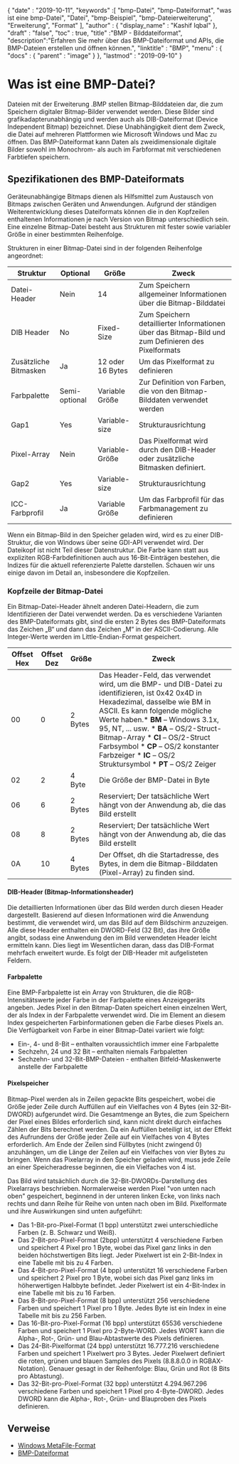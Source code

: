 {
  "date" : "2019-10-11",
  "keywords" :[ "bmp-Datei", "bmp-Dateiformat", "was ist eine bmp-Datei", "Datei", "bmp-Beispiel", "bmp-Dateierweiterung", "Erweiterung", "Format" ],
  "author" : {
    "display_name" : "Kashif Iqbal"
},
  "draft" : "false",
  "toc" : true,
  "title" :"BMP - Bilddateiformat",
  "description":"Erfahren Sie mehr über das BMP-Dateiformat und APIs, die BMP-Dateien erstellen und öffnen können.",
  "linktitle" : "BMP",
  "menu" : {
    "docs" : {
      "parent" : "image"
}
},
  "lastmod" : "2019-09-10"
}

# Was ist eine BMP-Datei? #

Dateien mit der Erweiterung .BMP stellen Bitmap-Bilddateien dar, die zum Speichern digitaler Bitmap-Bilder verwendet werden. Diese Bilder sind grafikadapterunabhängig und werden auch als DIB-Dateiformat (Device Independent Bitmap) bezeichnet. Diese Unabhängigkeit dient dem Zweck, die Datei auf mehreren Plattformen wie Microsoft Windows und Mac zu öffnen. Das BMP-Dateiformat kann Daten als zweidimensionale digitale Bilder sowohl im Monochrom- als auch im Farbformat mit verschiedenen Farbtiefen speichern.

## Spezifikationen des BMP-Dateiformats ##

Geräteunabhängige Bitmaps dienen als Hilfsmittel zum Austausch von Bitmaps zwischen Geräten und Anwendungen. Aufgrund der ständigen Weiterentwicklung dieses Dateiformats können die in den Kopfzeilen enthaltenen Informationen je nach Version von Bitmap unterschiedlich sein. Eine einzelne Bitmap-Datei besteht aus Strukturen mit fester sowie variabler Größe in einer bestimmten Reihenfolge.

Strukturen in einer Bitmap-Datei sind in der folgenden Reihenfolge angeordnet:


|Struktur|Optional|Größe|Zweck
---|---|---|---|
|Datei-Header|Nein|14|Zum Speichern allgemeiner Informationen über die Bitmap-Bilddatei
|DIB Header|No|Fixed-Size|Zum Speichern detaillierter Informationen über das Bitmap-Bild und zum Definieren des Pixelformats
|Zusätzliche Bitmasken|Ja|12 oder 16 Bytes|Um das Pixelformat zu definieren
|Farbpalette|Semi-optional|Variable Größe|Zur Definition von Farben, die von den Bitmap-Bilddaten verwendet werden
|Gap1|Yes|Variable-size|Strukturausrichtung
|Pixel-Array|Nein|Variable-Größe|Das Pixelformat wird durch den DIB-Header oder zusätzliche Bitmasken definiert.
|Gap2|Yes|Variable-size|Strukturausrichtung
|ICC-Farbprofil|Ja|Variable Größe|Um das Farbprofil für das Farbmanagement zu definieren

Wenn ein Bitmap-Bild in den Speicher geladen wird, wird es zu einer DIB-Struktur, die von Windows über seine GDI-API verwendet wird. Der Dateikopf ist nicht Teil dieser Datenstruktur. Die Farbe kann statt aus expliziten RGB-Farbdefinitionen auch aus 16-Bit-Einträgen bestehen, die Indizes für die aktuell referenzierte Palette darstellen. Schauen wir uns einige davon im Detail an, insbesondere die Kopfzeilen.

### Kopfzeile der Bitmap-Datei ###

Ein Bitmap-Datei-Header ähnelt anderen Datei-Headern, die zum Identifizieren der Datei verwendet werden. Da es verschiedene Varianten des BMP-Dateiformats gibt, sind die ersten 2 Bytes des BMP-Dateiformats das Zeichen „B“ und dann das Zeichen „M“ in der ASCII-Codierung. Alle Integer-Werte werden im Little-Endian-Format gespeichert.

|Offset Hex|Offset Dez|Größe|Zweck
---|---|---|---|
|00|0|2 Bytes|Das Header-Feld, das verwendet wird, um die BMP- und DIB-Datei zu identifizieren, ist 0x42 0x4D in Hexadezimal, dasselbe wie BM in ASCII. Es kann folgende mögliche Werte haben.* **BM** – Windows 3.1x, 95, NT, ... usw. * **BA** – OS/2-Struct-Bitmap-Array * **CI** – OS/2-Struct Farbsymbol * **CP** – OS/2 konstanter Farbzeiger * **IC** – OS/2 Struktursymbol * **PT** – OS/2 Zeiger
|02|2|4 Byte|Die Größe der BMP-Datei in Byte
|06|6|2 Bytes|Reserviert; Der tatsächliche Wert hängt von der Anwendung ab, die das Bild erstellt
|08|8|2 Bytes|Reserviert; Der tatsächliche Wert hängt von der Anwendung ab, die das Bild erstellt
|0A|10|4 Bytes|Der Offset, dh die Startadresse, des Bytes, in dem die Bitmap-Bilddaten (Pixel-Array) zu finden sind.

#### DIB-Header (Bitmap-Informationsheader) ####

Die detaillierten Informationen über das Bild werden durch diesen Header dargestellt. Basierend auf diesen Informationen wird die Anwendung bestimmt, die verwendet wird, um das Bild auf dem Bildschirm anzuzeigen. Alle diese Header enthalten ein DWORD-Feld (32 Bit), das ihre Größe angibt, sodass eine Anwendung den im Bild verwendeten Header leicht ermitteln kann. Dies liegt im Wesentlichen daran, dass das DIB-Format mehrfach erweitert wurde. Es folgt der DIB-Header mit aufgelisteten Feldern.

#### Farbpalette ####

Eine BMP-Farbpalette ist ein Array von Strukturen, die die RGB-Intensitätswerte jeder Farbe in der Farbpalette eines Anzeigegeräts angeben. Jedes Pixel in den Bitmap-Daten speichert einen einzelnen Wert, der als Index in der Farbpalette verwendet wird. Die im Element an diesem Index gespeicherten Farbinformationen geben die Farbe dieses Pixels an. Die Verfügbarkeit von Farbe in einer Bitmap-Datei variiert wie folgt:

* Ein-, 4- und 8-Bit – enthalten voraussichtlich immer eine Farbpalette
* Sechzehn, 24 und 32 Bit – enthalten niemals Farbpaletten
* Sechzehn- und 32-Bit-BMP-Dateien - enthalten Bitfeld-Maskenwerte anstelle der Farbpalette

#### Pixelspeicher ####

Bitmap-Pixel werden als in Zeilen gepackte Bits gespeichert, wobei die Größe jeder Zeile durch Auffüllen auf ein Vielfaches von 4 Bytes (ein 32-Bit-DWORD) aufgerundet wird. Die Gesamtmenge an Bytes, die zum Speichern der Pixel eines Bildes erforderlich sind, kann nicht direkt durch einfaches Zählen der Bits berechnet werden. Da ein Auffüllen beteiligt ist, ist der Effekt des Aufrundens der Größe jeder Zeile auf ein Vielfaches von 4 Bytes erforderlich. Am Ende der Zeilen sind Füllbytes (nicht zwingend 0) anzuhängen, um die Länge der Zeilen auf ein Vielfaches von vier Bytes zu bringen. Wenn das Pixelarray in den Speicher geladen wird, muss jede Zeile an einer Speicheradresse beginnen, die ein Vielfaches von 4 ist.

Das Bild wird tatsächlich durch die 32-Bit-DWORDs-Darstellung des Pixelarrays beschrieben. Normalerweise werden Pixel "von unten nach oben" gespeichert, beginnend in der unteren linken Ecke, von links nach rechts und dann Reihe für Reihe von unten nach oben im Bild. Pixelformate und ihre Auswirkungen sind unten aufgeführt:

* Das 1-Bit-pro-Pixel-Format (1 bpp) unterstützt zwei unterschiedliche Farben (z. B. Schwarz und Weiß).
* Das 2-Bit-pro-Pixel-Format (2bpp) unterstützt 4 verschiedene Farben und speichert 4 Pixel pro 1 Byte, wobei das Pixel ganz links in den beiden höchstwertigen Bits liegt. Jeder Pixelwert ist ein 2-Bit-Index in eine Tabelle mit bis zu 4 Farben.
* Das 4-Bit-pro-Pixel-Format (4 bpp) unterstützt 16 verschiedene Farben und speichert 2 Pixel pro 1 Byte, wobei sich das Pixel ganz links im höherwertigen Halbbyte befindet. Jeder Pixelwert ist ein 4-Bit-Index in eine Tabelle mit bis zu 16 Farben.
* Das 8-Bit-pro-Pixel-Format (8 bpp) unterstützt 256 verschiedene Farben und speichert 1 Pixel pro 1 Byte. Jedes Byte ist ein Index in eine Tabelle mit bis zu 256 Farben.
* Das 16-Bit-pro-Pixel-Format (16 bpp) unterstützt 65536 verschiedene Farben und speichert 1 Pixel pro 2-Byte-WORD. Jedes WORT kann die Alpha-, Rot-, Grün- und Blau-Abtastwerte des Pixels definieren.
* Das 24-Bit-Pixelformat (24 bpp) unterstützt 16.777.216 verschiedene Farben und speichert 1 Pixelwert pro 3 Bytes. Jeder Pixelwert definiert die roten, grünen und blauen Samples des Pixels (8.8.8.0.0 in RGBAX-Notation). Genauer gesagt in der Reihenfolge: Blau, Grün und Rot (8 Bits pro Abtastung).
* Das 32-Bit-pro-Pixel-Format (32 bpp) unterstützt 4.294.967.296 verschiedene Farben und speichert 1 Pixel pro 4-Byte-DWORD. Jedes DWORD kann die Alpha-, Rot-, Grün- und Blauproben des Pixels definieren.

## Verweise ##

* [Windows MetaFile-Format](https://learn.microsoft.com/en-us/openspecs/windows_protocols/ms-wmf/4813e7fd-52d0-4f42-965f-228c8b7488d2)
* [BMP-Dateiformat](https://en.wikipedia.org/wiki/BMP_file_format)

